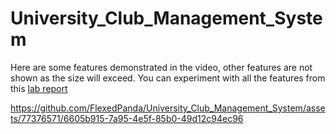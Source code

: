 # University_Club_Management_System

Here are some features demonstrated in the video, other features are not shown as the size will exceed. 
You can experiment with all the features from this <a href="Others/Group 3_CSE370_Lab_Project_Report.pdf"> lab report </a>

https://github.com/FlexedPanda/University_Club_Management_System/assets/77376571/6605b915-7a95-4e5f-85b0-49d12c94ec96
